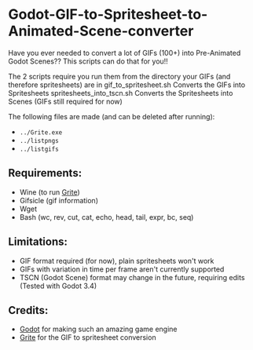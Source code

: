 # Godot-GIF-to-Spritesheet-to-Animated-Scene-converter
Have you ever needed to convert a lot of GIFs (100+) into Pre-Animated Godot Scenes?? This scripts can do that for you!!

The 2 scripts require you run them from the directory your GIFs (and therefore spritesheets) are in
gif_to_spritesheet.sh Converts the GIFs into Spritesheets
spritesheets_into_tscn.sh Converts the Spritesheets into Scenes (GIFs still required for now)

The following files are made (and can be deleted after running):
- `../Grite.exe`
- `../listpngs`
- `../listgifs`

## Requirements:
- Wine (to run [Grite](https://github.com/niallVR/Grite))
- Gifsicle (gif information)
- Wget
- Bash (wc, rev, cut, cat, echo, head, tail, expr, bc, seq)

## Limitations:
- GIF format required (for now), plain spritesheets won't work
- GIFs with variation in time per frame aren't currently supported
- TSCN (Godot Scene) format may change in the future, requiring edits (Tested with Godot 3.4)

## Credits:
- [Godot](https://godotengine.org) for making such an amazing game engine
- [Grite](https://github.com/niallVR/Grite) for the GIF to spritesheet conversion
